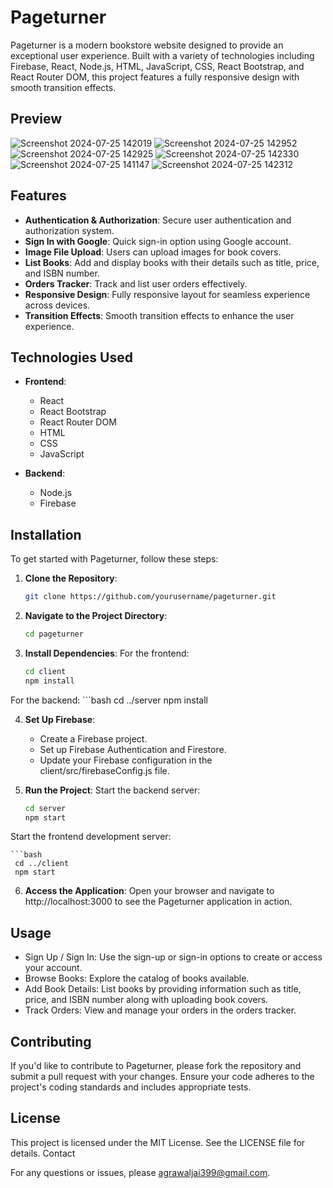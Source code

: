 # Pageturner

Pageturner is a modern bookstore website designed to provide an exceptional user experience. Built with a variety of technologies including Firebase, React, Node.js, HTML, JavaScript, CSS, React Bootstrap, and React Router DOM, this project features a fully responsive design with smooth transition effects.

## Preview

![Screenshot 2024-07-25 142019](https://github.com/user-attachments/assets/d56c5312-921f-474c-ad11-c41cdf6dd62f)
![Screenshot 2024-07-25 142952](https://github.com/user-attachments/assets/7c59cc5f-df07-4818-90c2-a8a6806e96dd)
![Screenshot 2024-07-25 142925](https://github.com/user-attachments/assets/e2aeec6d-d474-4e06-95ca-cf9fbc1ba45e)
![Screenshot 2024-07-25 142330](https://github.com/user-attachments/assets/50531d54-f9a8-4ef8-94c1-2bf84b08c459)
![Screenshot 2024-07-25 141147](https://github.com/user-attachments/assets/cc091e8b-ab4c-4a32-886d-4e89a4744cc0)
![Screenshot 2024-07-25 142312](https://github.com/user-attachments/assets/ccdc2920-9104-4a48-becf-c4a13429182f)

## Features

- **Authentication & Authorization**: Secure user authentication and authorization system.
- **Sign In with Google**: Quick sign-in option using Google account.
- **Image File Upload**: Users can upload images for book covers.
- **List Books**: Add and display books with their details such as title, price, and ISBN number.
- **Orders Tracker**: Track and list user orders effectively.
- **Responsive Design**: Fully responsive layout for seamless experience across devices.
- **Transition Effects**: Smooth transition effects to enhance the user experience.

## Technologies Used

- **Frontend**:
  - React
  - React Bootstrap
  - React Router DOM
  - HTML
  - CSS
  - JavaScript

- **Backend**:
  - Node.js
  - Firebase

## Installation

To get started with Pageturner, follow these steps:

1. **Clone the Repository**:
   ```bash
   git clone https://github.com/yourusername/pageturner.git

2. **Navigate to the Project Directory**:

   ```bash
   cd pageturner

3. **Install Dependencies**:
  For the frontend:
   ```bash
   cd client
   npm install

  For the backend:
    ```bash
    cd ../server
    npm install

4. **Set Up Firebase**:

    - Create a Firebase project.
    - Set up Firebase Authentication and Firestore.
    - Update your Firebase configuration in the client/src/firebaseConfig.js file.

5. **Run the Project**:
 Start the backend server:
   ```bash
   cd server
   npm start


 Start the frontend development server:
 
    ```bash
     cd ../client
     npm start


6. **Access the Application**:
    Open your browser and navigate to http://localhost:3000 to see the Pageturner application in action.

## Usage

- Sign Up / Sign In: Use the sign-up or sign-in options to create or access your account.
- Browse Books: Explore the catalog of books available.
- Add Book Details: List books by providing information such as title, price, and ISBN number along with uploading book covers.
- Track Orders: View and manage your orders in the orders tracker.

## Contributing

If you'd like to contribute to Pageturner, please fork the repository and submit a pull request with your changes. Ensure your code adheres to the project's coding standards and includes appropriate tests.

## License

This project is licensed under the MIT License. See the LICENSE file for details.
Contact

For any questions or issues, please agrawaljai399@gmail.com.
